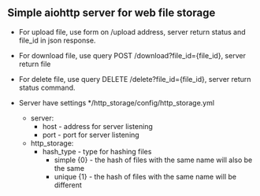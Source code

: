 ## Simple aiohttp server for web file storage

- For upload file, use form on /upload address, server return status and file_id in json response.

- For download file, use query POST /download?file_id={file_id}, server return file

- For delete file, use query DELETE /delete?file_id={file_id}, server return status command.

- Server have settings */http_storage/config/http_storage.yml
    * server:
        * host - address for server listening
        * port - port for server listening
    * http_storage:
        * hash_type - type for hashing files
            * simple {0} - the hash of files with the same name will also be the same
            * unique {1} - the hash of files with the same name will be different
    